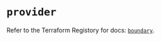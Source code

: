 # `provider`

Refer to the Terraform Registory for docs: [`boundary`](https://registry.terraform.io/providers/hashicorp/boundary/1.1.5/docs).
